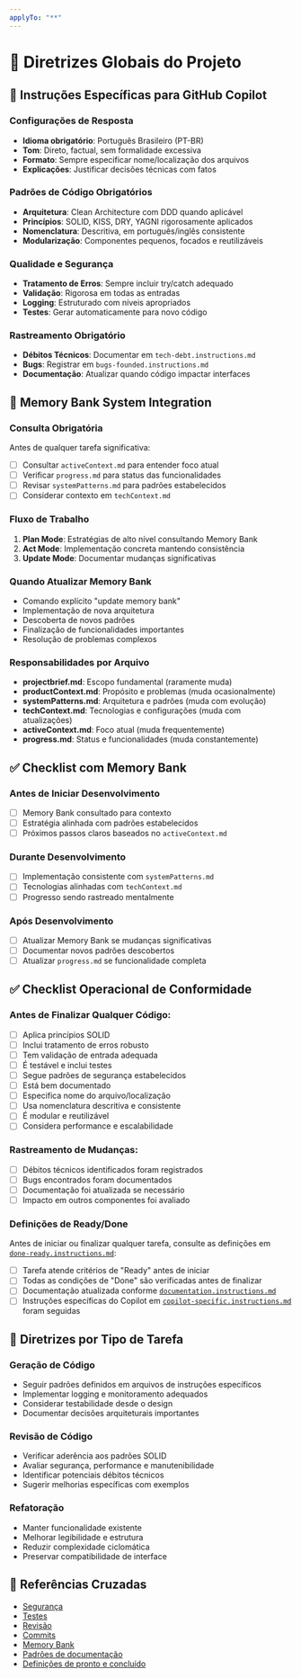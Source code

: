 ```yaml
---
applyTo: "**"
---
```


# 🌟 Diretrizes Globais do Projeto

## 🤖 Instruções Específicas para GitHub Copilot

### Configurações de Resposta

- **Idioma obrigatório**: Português Brasileiro (PT-BR)
- **Tom**: Direto, factual, sem formalidade excessiva
- **Formato**: Sempre especificar nome/localização dos arquivos
- **Explicações**: Justificar decisões técnicas com fatos

### Padrões de Código Obrigatórios

- **Arquitetura**: Clean Architecture com DDD quando aplicável
- **Princípios**: SOLID, KISS, DRY, YAGNI rigorosamente aplicados
- **Nomenclatura**: Descritiva, em português/inglês consistente
- **Modularização**: Componentes pequenos, focados e reutilizáveis

### Qualidade e Segurança

- **Tratamento de Erros**: Sempre incluir try/catch adequado
- **Validação**: Rigorosa em todas as entradas
- **Logging**: Estruturado com níveis apropriados
- **Testes**: Gerar automaticamente para novo código

### Rastreamento Obrigatório

- **Débitos Técnicos**: Documentar em `tech-debt.instructions.md`
- **Bugs**: Registrar em `bugs-founded.instructions.md`
- **Documentação**: Atualizar quando código impactar interfaces

## 🧠 Memory Bank System Integration

### Consulta Obrigatória

Antes de qualquer tarefa significativa:

- [ ] Consultar `activeContext.md` para entender foco atual
- [ ] Verificar `progress.md` para status das funcionalidades
- [ ] Revisar `systemPatterns.md` para padrões estabelecidos
- [ ] Considerar contexto em `techContext.md`

### Fluxo de Trabalho

1. **Plan Mode**: Estratégias de alto nível consultando Memory Bank
2. **Act Mode**: Implementação concreta mantendo consistência
3. **Update Mode**: Documentar mudanças significativas

### Quando Atualizar Memory Bank

- Comando explícito "update memory bank"
- Implementação de nova arquitetura
- Descoberta de novos padrões
- Finalização de funcionalidades importantes
- Resolução de problemas complexos

### Responsabilidades por Arquivo

- **projectbrief.md**: Escopo fundamental (raramente muda)
- **productContext.md**: Propósito e problemas (muda ocasionalmente)
- **systemPatterns.md**: Arquitetura e padrões (muda com evolução)
- **techContext.md**: Tecnologias e configurações (muda com atualizações)
- **activeContext.md**: Foco atual (muda frequentemente)
- **progress.md**: Status e funcionalidades (muda constantemente)

## ✅ Checklist com Memory Bank

### Antes de Iniciar Desenvolvimento

- [ ] Memory Bank consultado para contexto
- [ ] Estratégia alinhada com padrões estabelecidos
- [ ] Próximos passos claros baseados no `activeContext.md`

### Durante Desenvolvimento

- [ ] Implementação consistente com `systemPatterns.md`
- [ ] Tecnologias alinhadas com `techContext.md`
- [ ] Progresso sendo rastreado mentalmente

### Após Desenvolvimento

- [ ] Atualizar Memory Bank se mudanças significativas
- [ ] Documentar novos padrões descobertos
- [ ] Atualizar `progress.md` se funcionalidade completa

## ✅ Checklist Operacional de Conformidade

### Antes de Finalizar Qualquer Código:

- [ ] Aplica princípios SOLID
- [ ] Inclui tratamento de erros robusto
- [ ] Tem validação de entrada adequada
- [ ] É testável e inclui testes
- [ ] Segue padrões de segurança estabelecidos
- [ ] Está bem documentado
- [ ] Especifica nome do arquivo/localização
- [ ] Usa nomenclatura descritiva e consistente
- [ ] É modular e reutilizável
- [ ] Considera performance e escalabilidade

### Rastreamento de Mudanças:

- [ ] Débitos técnicos identificados foram registrados
- [ ] Bugs encontrados foram documentados
- [ ] Documentação foi atualizada se necessário
- [ ] Impacto em outros componentes foi avaliado

### Definições de Ready/Done

Antes de iniciar ou finalizar qualquer tarefa, consulte as definições em [`done-ready.instructions.md`](./done-ready.instructions.md):

- [ ] Tarefa atende critérios de "Ready" antes de iniciar
- [ ] Todas as condições de "Done" são verificadas antes de finalizar
- [ ] Documentação atualizada conforme [`documentation.instructions.md`](./documentation.instructions.md)
- [ ] Instruções específicas do Copilot em [`copilot-specific.instructions.md`](./copilot-specific.instructions.md) foram seguidas

## 🎯 Diretrizes por Tipo de Tarefa

### Geração de Código

- Seguir padrões definidos em arquivos de instruções específicos
- Implementar logging e monitoramento adequados
- Considerar testabilidade desde o design
- Documentar decisões arquiteturais importantes

### Revisão de Código

- Verificar aderência aos padrões SOLID
- Avaliar segurança, performance e manutenibilidade
- Identificar potenciais débitos técnicos
- Sugerir melhorias específicas com exemplos

### Refatoração

- Manter funcionalidade existente
- Melhorar legibilidade e estrutura
- Reduzir complexidade ciclomática
- Preservar compatibilidade de interface

## 📖 Referências Cruzadas

- [Segurança](api-security.instructions.md)
- [Testes](test.instructions.md)
- [Revisão](code-review.instructions.md)
- [Commits](commit-message.instructions.md)
- [Memory Bank](memory-bank.instructions.md)
- [Padrões de documentação](documentation.instructions.md)
- [Definições de pronto e concluído](done-ready.instructions.md)
